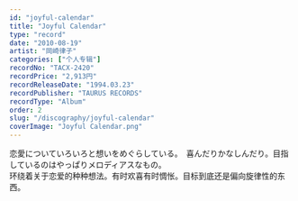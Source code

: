 ```yaml
---
id: "joyful-calendar"
title: "Joyful Calendar"
type: "record"
date: "2010-08-19"
artist: "岡崎律子"
categories: ["个人专辑"]
recordNo: "TACX-2420"
recordPrice: "2,913円"
recordReleaseDate: "1994.03.23"
recordPublisher: "TAURUS RECORDS"
recordType: "Album"
order: 2
slug: "/discography/joyful-calendar"
coverImage: "Joyful Calendar.png"
---
```


恋愛についていろいろと想いをめぐらしている。　喜んだりかなしんだり。目指しているのはやっぱりメロディアスなもの。  
环绕着关于恋爱的种种想法。有时欢喜有时惆怅。目标到底还是偏向旋律性的东西。

